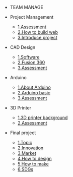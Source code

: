 <!-- 侧边栏 docs/_sidebar.md -->
- TEAM MANAGE

 + Project Management
      - [1.Assessment](https://www.nexmaker.com/doc/1projectmanage/Assessment1.html)
      - [2.How to build web](class/1pm/1pm-web.md)
      - [3.Introduce project](project/intro.md)
      
 + CAD Design
      - [1.Software](https://www.nexmaker.com/doc/2cad/cad.html)
      - [2.Fusion 360](https://www.nexmaker.com/doc/2cad/Fusion360prepare.html)
      - [3.Assessment](class/2cad/3d.md)
     
+ Arduino
  - [1.About Arduino](https://www.arduino.cc/)
  - [2.Arduino basic](https://www.nexmaker.com/doc/5arduino/arduino_basic.html)
  - [3.Assessment](https://www.nexmaker.com/doc/5arduino/assessment.html) 
  
+ 3D Printer
   - [1.3D printer background](https://www.nexmaker.com/doc/3_3dprinter/1.3Dprintingbackground.html)
   - [2.Assessment](class/2cad/cadass.md) 
+ Final project
   - [1.Topic]()
   - [2.Innovation]()
   - [3.Market]()
   - [4.How to design]()
   - [5.How to make]()
   - [6.SDGs]() 

